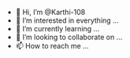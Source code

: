 - 👋 Hi, I’m @Karthi-108
- 👀 I’m interested in everything ...
- 🌱 I’m currently learning ...
- 💞️ I’m looking to collaborate on ...
- 📫 How to reach me ...

<!---
Karthi-108/Karthi-108 is a ✨ special ✨ repository because its `README.md` (this file) appears on your GitHub profile.
You can click the Preview link to take a look at your changes.
--->
